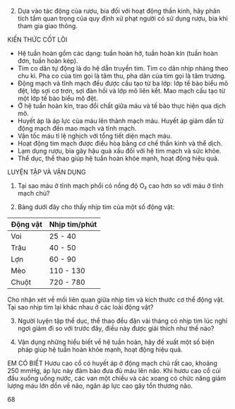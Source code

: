 2. Dựa vào tác động của rượu, bia đối với hoạt động thần kinh, hãy phân tích tầm quan trọng của quy định xử phạt người có sử dụng rượu, bia khi tham gia giao thông.

KIẾN THỨC CỐT LÕI
- Hệ tuần hoàn gồm các dạng: tuần hoàn hở, tuần hoàn kín (tuần hoàn đơn, tuần hoàn kép).
- Tim co dãn tự động là do hệ dẫn truyền tim. Tim co dãn nhịp nhàng theo chu kì. Pha co của tim gọi là tâm thu, pha dãn của tim gọi là tâm trương.
- Động mạch và tĩnh mạch đều được cấu tạo từ ba lớp: lớp tế bào biểu mô đệt, lớp sợi cơ trơn, sợi đàn hồi và lớp mô liên kết. Mao mạch cấu tạo từ một lớp tế bào biểu mô đệt.
- Ở hệ tuần hoàn kín, trao đổi chất giữa máu và tế bào thực hiện qua dịch mô.
- Huyết áp là áp lực của máu lên thành mạch máu. Huyết áp giảm dần từ động mạch đến mao mạch và tĩnh mạch.
- Vận tốc máu tỉ lệ nghịch với tổng tiết diện mạch máu.
- Hoạt động tim mạch được điều hòa bằng cơ chế thần kinh và thể dịch.
- Lạm dụng rượu, bia gây hậu quả xấu đối với hệ tim mạch và sức khỏe.
- Thể dục, thể thao giúp hệ tuần hoàn khỏe mạnh, hoạt động hiệu quả.

LUYỆN TẬP VÀ VẬN DỤNG

1. Tại sao máu ở tĩnh mạch phổi có nồng độ O₂ cao hơn so với máu ở tĩnh mạch chủ?

2. Bảng dưới đây cho thấy nhịp tim của một số động vật:

Động vật | Nhịp tim/phút
---------|---------------
Voi      | 25 - 40
Trâu     | 40 - 50
Lợn      | 60 - 90
Mèo      | 110 - 130
Chuột    | 720 - 780

Cho nhận xét về mối liên quan giữa nhịp tim và kích thước cơ thể động vật. Tại sao nhịp tim lại khác nhau ở các loài động vật?

3. Người luyện tập thể dục, thể thao đều đặn vài tháng có nhịp tim lúc nghỉ ngơi giảm đi so với trước đây, điều này được giải thích như thế nào?

4. Vận dụng những hiểu biết về hệ tuần hoàn, hãy đề xuất một số biện pháp giúp hệ tuần hoàn khỏe mạnh, hoạt động hiệu quả.

EM CÓ BIẾT
Hươu cao cổ có huyết áp ở động mạch chủ rất cao, khoảng 250 mmHg, áp lực này đảm bảo đưa đủ máu lên não. Khi hươu cao cổ cúi đầu xuống uống nước, các van một chiều và các xoang có chức năng giảm lượng máu lớn dồn về não, ngăn áp lực cao gây tổn thương não.

68